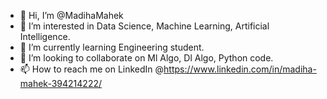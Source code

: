 - 👋 Hi, I’m @MadihaMahek
- 👀 I’m interested in Data Science, Machine Learning, Artificial Intelligence.
- 🌱 I’m currently learning Engineering student.
- 💞️ I’m looking to collaborate on Ml Algo, Dl Algo, Python code.
- 📫 How to reach me on LinkedIn @https://www.linkedin.com/in/madiha-mahek-394214222/

<!---
MadihaMahek/MadihaMahek is a ✨ special ✨ repository because its `README.md` (this file) appears on your GitHub profile.
You can click the Preview link to take a look at your changes.
--->
